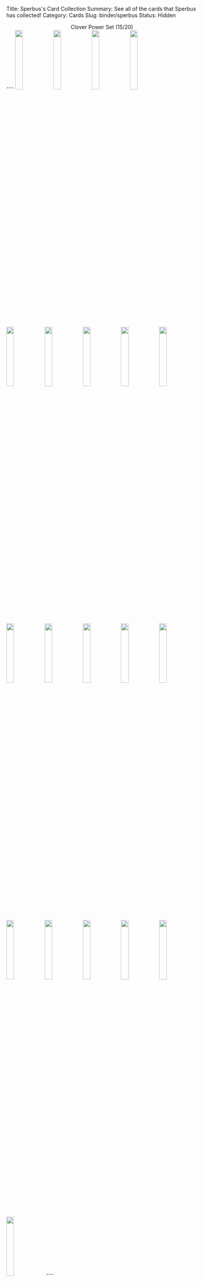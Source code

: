 Title: Sperbus's Card Collection
Summary: See all of the cards that Sperbus has collected!
Category: Cards
Slug: binder/sperbus
Status: Hidden

<center>Clover Power Set (15/20)</center>
---
<a href='/card/21237ee9b3ca1/'><img src='/images/cards/21237ee9b3ca1-small.png' width='20%'></a><a href='/card/7cc1d724b2621/'><img src='/images/cards/7cc1d724b2621-small.png' width='20%'></a><a href='/card/547c93afbd692/'><img src='/images/cards/547c93afbd692-small.png' width='20%'></a><img src='/images/cards/back-small.png' width='20%'><a href='/card/5728258ed23d4/'><img src='/images/cards/5728258ed23d4-small.png' width='20%'></a><a href='/card/282f0b71360a5/'><img src='/images/cards/282f0b71360a5-small.png' width='20%'></a><a href='/card/c4ce84b15fed7/'><img src='/images/cards/c4ce84b15fed7-small.png' width='20%'></a><a href='/card/b92b48f7f5e28/'><img src='/images/cards/b92b48f7f5e28-small.png' width='20%'></a><a href='/card/96487ec96fb09/'><img src='/images/cards/96487ec96fb09-small.png' width='20%'></a><a href='/card/9489c9ff45ad10/'><img src='/images/cards/9489c9ff45ad10-small.png' width='20%'></a><img src='/images/cards/back-small.png' width='20%'><a href='/card/d7064d6712ea12/'><img src='/images/cards/d7064d6712ea12-small.png' width='20%'></a><a href='/card/d72e35b107d113/'><img src='/images/cards/d72e35b107d113-small.png' width='20%'></a><a href='/card/e5208a7c3e7e14/'><img src='/images/cards/e5208a7c3e7e14-small.png' width='20%'></a><img src='/images/cards/back-small.png' width='20%'><a href='/card/47e418648ab716/'><img src='/images/cards/47e418648ab716-small.png' width='20%'></a><a href='/card/6bbd232a253317/'><img src='/images/cards/6bbd232a253317-small.png' width='20%'></a><a href='/card/19d6ffca4e1818/'><img src='/images/cards/19d6ffca4e1818-small.png' width='20%'></a><img src='/images/cards/back-small.png' width='20%'><img src='/images/cards/back-small.png' width='20%'>
---
<center><h2>Event Cards (1)</h2></center>
---
<center><a href='/card/b8ad08aca188/'><img src='/images/cards/b8ad08aca188-small.png' width='20%'></a></center>